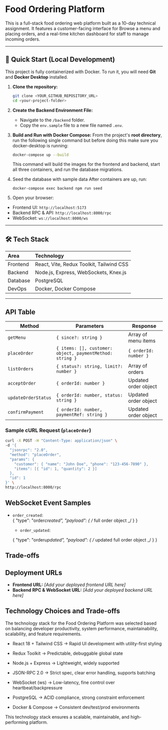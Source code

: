 # Food Ordering Platform

This is a full-stack food ordering web platform built as a 10-day technical assignment. It features a customer-facing interface for Browse a menu and placing orders, and a real-time kitchen dashboard for staff to manage incoming orders.

---

## 🚀 Quick Start (Local Development)

This project is fully containerized with Docker. To run it, you will need **Git** and **Docker Desktop** installed.

1.  **Clone the repository:**

    ```sh
    git clone <YOUR_GITHUB_REPOSITORY_URL>
    cd <your-project-folder>
    ```

2.  **Create the Backend Environment File:**

    - Navigate to the `/backend` folder.
    - Copy the `env.sample` file to a new file named `.env`.

3.  **Build and Run with Docker Compose:**
    From the project's **root directory**, run the following single command but before doing this make sure you docker-desktop is running:

    ```sh
    docker-compose up --build
    ```

    This command will build the images for the frontend and backend, start all three containers, and run the database migrations.

4.  Seed the database with sample data
    After containers are up, run:

        docker-compose exec backend npm run seed

5.  Open your browser:

- Frontend UI: `http://localhost:5173`
- Backend RPC & API: `http://localhost:8000/rpc`
- WebSocket: `ws://localhost:8000/ws`

---

## 🛠️ Tech Stack

| Area     | Technology                               |
| :------- | :--------------------------------------- |
| Frontend | React, Vite, Redux Toolkit, Tailwind CSS |
| Backend  | Node.js, Express, WebSockets, Knex.js    |
| Database | PostgreSQL                               |
| DevOps   | Docker, Docker Compose                   |

---

## API Table

| Method              | Parameters                                               | Response              |
| ------------------- | -------------------------------------------------------- | --------------------- |
| `getMenu`           | `{ since?: string }`                                     | Array of menu items   |
| `placeOrder`        | `{ items: [], customer: object, paymentMethod: string }` | `{ orderId: number }` |
| `listOrders`        | `{ status?: string, limit?: number }`                    | Array of orders       |
| `acceptOrder`       | `{ orderId: number }`                                    | Updated order object  |
| `updateOrderStatus` | `{ orderId: number, status: string }`                    | Updated order object  |
| `confirmPayment`    | `{ orderId: number, paymentRef: string }`                | Updated order object  |

### Sample cURL Request (`placeOrder`)

```sh
curl -X POST -H "Content-Type: application/json" \
-d '{
  "jsonrpc": "2.0",
  "method": "placeOrder",
  "params": {
    "customer": { "name": "John Doe", "phone": "123-456-7890" },
    "items": [{ "id": 1, "quantity": 2 }]
  },
  "id": 1
}' \
http://localhost:8000/rpc

```

## WebSocket Event Samples

- `order_created`:  
   {
  "type": "order*created",
  "payload": { /* full order object \_/ }
  }

  - `order_updated`:

  {
  "type": "order*updated",
  "payload": { /* updated full order object \_/ }
  }

## Trade-offs

## Deployment URLs

- **Frontend URL:** _[Add your deployed frontend URL here]_
- **Backend RPC & WebSocket URL:** _[Add your deployed backend URL here]_

## Technology Choices and Trade-offs

The technology stack for the Food Ordering Platform was selected based on balancing developer productivity, system performance, maintainability, scalability, and feature requirements.

- React 18 + Tailwind CSS → Rapid UI development with utility-first styling

- Redux Toolkit → Predictable, debuggable global state

- Node.js + Express → Lightweight, widely supported

- JSON-RPC 2.0 → Strict spec, clear error handling, supports batching

- WebSocket (ws) → Low-latency, fine control over heartbeat/backpressure

- PostgreSQL → ACID compliance, strong constraint enforcement

- Docker & Compose → Consistent dev/test/prod environments


This technology stack ensures a scalable, maintainable, and high-performing platform.

